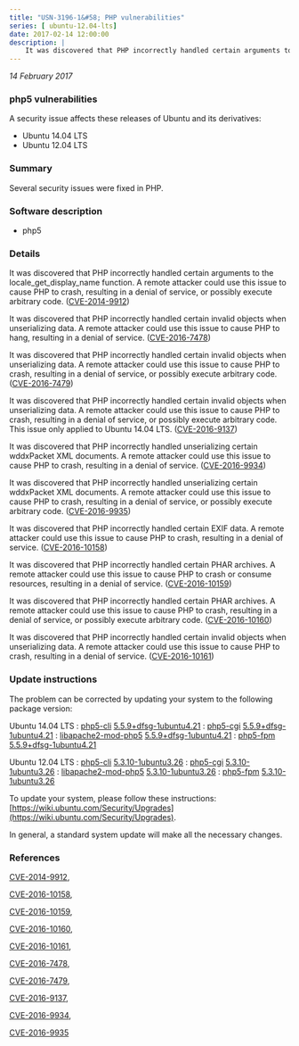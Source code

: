 ```yaml
---
title: "USN-3196-1&#58; PHP vulnerabilities"
series: [ ubuntu-12.04-lts]
date: 2017-02-14 12:00:00
description: |
    It was discovered that PHP incorrectly handled certain arguments to the locale_get_display_name function. A remote attacker could use this issue to cause PHP to crash, resulting in a denial of service, or possibly execute arbitrary code. ([CVE-2014-9912](http://people.ubuntu.com/~ubuntu-security/cve/CVE-2014-9912))
--- 
```

 
 

*14 February 2017*

### php5 vulnerabilities

A security issue affects these releases of Ubuntu and its derivatives:

* Ubuntu 14.04 LTS
* Ubuntu 12.04 LTS

### Summary

Several security issues were fixed in PHP. 

### Software description

* php5 

### Details

It was discovered that PHP incorrectly handled certain arguments to the locale_get_display_name function. A remote attacker could use this issue to cause PHP to crash, resulting in a denial of service, or possibly execute arbitrary code. ([CVE-2014-9912](http://people.ubuntu.com/~ubuntu-security/cve/CVE-2014-9912))

It was discovered that PHP incorrectly handled certain invalid objects when unserializing data. A remote attacker could use this issue to cause PHP to hang, resulting in a denial of service. ([CVE-2016-7478](http://people.ubuntu.com/~ubuntu-security/cve/CVE-2016-7478))

It was discovered that PHP incorrectly handled certain invalid objects when unserializing data. A remote attacker could use this issue to cause PHP to crash, resulting in a denial of service, or possibly execute arbitrary code. ([CVE-2016-7479](http://people.ubuntu.com/~ubuntu-security/cve/CVE-2016-7479))

It was discovered that PHP incorrectly handled certain invalid objects when unserializing data. A remote attacker could use this issue to cause PHP to crash, resulting in a denial of service, or possibly execute arbitrary code. This issue only applied to Ubuntu 14.04 LTS. ([CVE-2016-9137](http://people.ubuntu.com/~ubuntu-security/cve/CVE-2016-9137))

It was discovered that PHP incorrectly handled unserializing certain wddxPacket XML documents. A remote attacker could use this issue to cause PHP to crash, resulting in a denial of service. ([CVE-2016-9934](http://people.ubuntu.com/~ubuntu-security/cve/CVE-2016-9934))

It was discovered that PHP incorrectly handled unserializing certain wddxPacket XML documents. A remote attacker could use this issue to cause PHP to crash, resulting in a denial of service, or possibly execute arbitrary code. ([CVE-2016-9935](http://people.ubuntu.com/~ubuntu-security/cve/CVE-2016-9935))

It was discovered that PHP incorrectly handled certain EXIF data. A remote attacker could use this issue to cause PHP to crash, resulting in a denial of service. ([CVE-2016-10158](http://people.ubuntu.com/~ubuntu-security/cve/CVE-2016-10158))

It was discovered that PHP incorrectly handled certain PHAR archives. A remote attacker could use this issue to cause PHP to crash or consume resources, resulting in a denial of service. ([CVE-2016-10159](http://people.ubuntu.com/~ubuntu-security/cve/CVE-2016-10159))

It was discovered that PHP incorrectly handled certain PHAR archives. A remote attacker could use this issue to cause PHP to crash, resulting in a denial of service, or possibly execute arbitrary code. ([CVE-2016-10160](http://people.ubuntu.com/~ubuntu-security/cve/CVE-2016-10160))

It was discovered that PHP incorrectly handled certain invalid objects when unserializing data. A remote attacker could use this issue to cause PHP to crash, resulting in a denial of service. ([CVE-2016-10161](http://people.ubuntu.com/~ubuntu-security/cve/CVE-2016-10161)) 

### Update instructions

The problem can be corrected by updating your system to the following package version:

Ubuntu 14.04 LTS
 : [php5-cli](https://launchpad.net/ubuntu/+source/php5) <span> [5.5.9+dfsg-1ubuntu4.21](https://launchpad.net/ubuntu/+source/php5/5.5.9+dfsg-1ubuntu4.21) </span> 
 : [php5-cgi](https://launchpad.net/ubuntu/+source/php5) <span> [5.5.9+dfsg-1ubuntu4.21](https://launchpad.net/ubuntu/+source/php5/5.5.9+dfsg-1ubuntu4.21) </span> 
 : [libapache2-mod-php5](https://launchpad.net/ubuntu/+source/php5) <span> [5.5.9+dfsg-1ubuntu4.21](https://launchpad.net/ubuntu/+source/php5/5.5.9+dfsg-1ubuntu4.21) </span> 
 : [php5-fpm](https://launchpad.net/ubuntu/+source/php5) <span> [5.5.9+dfsg-1ubuntu4.21](https://launchpad.net/ubuntu/+source/php5/5.5.9+dfsg-1ubuntu4.21) </span> 

Ubuntu 12.04 LTS
 : [php5-cli](https://launchpad.net/ubuntu/+source/php5) <span> [5.3.10-1ubuntu3.26](https://launchpad.net/ubuntu/+source/php5/5.3.10-1ubuntu3.26) </span> 
 : [php5-cgi](https://launchpad.net/ubuntu/+source/php5) <span> [5.3.10-1ubuntu3.26](https://launchpad.net/ubuntu/+source/php5/5.3.10-1ubuntu3.26) </span> 
 : [libapache2-mod-php5](https://launchpad.net/ubuntu/+source/php5) <span> [5.3.10-1ubuntu3.26](https://launchpad.net/ubuntu/+source/php5/5.3.10-1ubuntu3.26) </span> 
 : [php5-fpm](https://launchpad.net/ubuntu/+source/php5) <span> [5.3.10-1ubuntu3.26](https://launchpad.net/ubuntu/+source/php5/5.3.10-1ubuntu3.26) </span> 

To update your system, please follow these instructions: [https://wiki.ubuntu.com/Security/Upgrades](https://wiki.ubuntu.com/Security/Upgrades).

In general, a standard system update will make all the necessary changes. 

### References

 
 [CVE-2014-9912](http://people.ubuntu.com/~ubuntu-security/cve/CVE-2014-9912), 

 [CVE-2016-10158](http://people.ubuntu.com/~ubuntu-security/cve/CVE-2016-10158), 

 [CVE-2016-10159](http://people.ubuntu.com/~ubuntu-security/cve/CVE-2016-10159), 

 [CVE-2016-10160](http://people.ubuntu.com/~ubuntu-security/cve/CVE-2016-10160), 

 [CVE-2016-10161](http://people.ubuntu.com/~ubuntu-security/cve/CVE-2016-10161), 

 [CVE-2016-7478](http://people.ubuntu.com/~ubuntu-security/cve/CVE-2016-7478), 

 [CVE-2016-7479](http://people.ubuntu.com/~ubuntu-security/cve/CVE-2016-7479), 

 [CVE-2016-9137](http://people.ubuntu.com/~ubuntu-security/cve/CVE-2016-9137), 

 [CVE-2016-9934](http://people.ubuntu.com/~ubuntu-security/cve/CVE-2016-9934), 

 [CVE-2016-9935](http://people.ubuntu.com/~ubuntu-security/cve/CVE-2016-9935)
 


